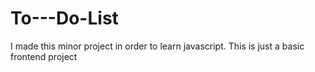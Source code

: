 # To---Do-List
I made this minor project in order to learn javascript. This is just a basic frontend project
